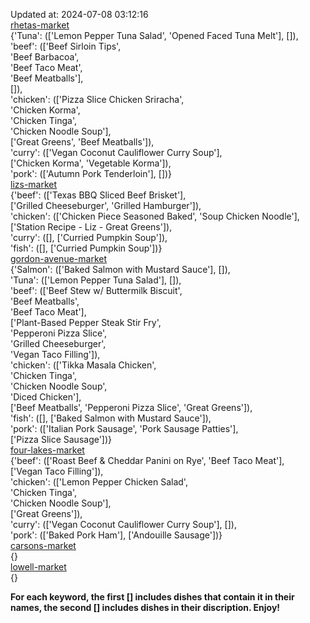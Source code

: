Updated at: 2024-07-08 03:12:16  
[rhetas-market](https://wisc-housingdining.nutrislice.com/menu/rhetas-market/lunch/2024-07-08)  
{'Tuna': (['Lemon Pepper Tuna Salad', 'Opened Faced Tuna Melt'], []),  
 'beef': (['Beef Sirloin Tips',  
           'Beef Barbacoa',  
           'Beef Taco Meat',  
           'Beef Meatballs'],  
          []),  
 'chicken': (['Pizza Slice Chicken Sriracha',  
              'Chicken Korma',  
              'Chicken Tinga',  
              'Chicken Noodle Soup'],  
             ['Great Greens', 'Beef Meatballs']),  
 'curry': (['Vegan Coconut Cauliflower Curry Soup'],  
           ['Chicken Korma', 'Vegetable Korma']),  
 'pork': (['Autumn Pork Tenderloin'], [])}  
[lizs-market](https://wisc-housingdining.nutrislice.com/menu/lizs-market/lunch/2024-07-08)  
{'beef': (['Texas BBQ Sliced Beef Brisket'],  
          ['Grilled Cheeseburger', 'Grilled Hamburger']),  
 'chicken': (['Chicken Piece Seasoned Baked', 'Soup Chicken Noodle'],  
             ['Station Recipe - Liz - Great Greens']),  
 'curry': ([], ['Curried Pumpkin Soup']),  
 'fish': ([], ['Curried Pumpkin Soup'])}  
[gordon-avenue-market](https://wisc-housingdining.nutrislice.com/menu/gordon-avenue-market/lunch/2024-07-08)  
{'Salmon': (['Baked Salmon with Mustard Sauce'], []),  
 'Tuna': (['Lemon Pepper Tuna Salad'], []),  
 'beef': (['Beef Stew w/ Buttermilk Biscuit',  
           'Beef Meatballs',  
           'Beef Taco Meat'],  
          ['Plant-Based Pepper Steak Stir Fry',  
           'Pepperoni Pizza Slice',  
           'Grilled Cheeseburger',  
           'Vegan Taco Filling']),  
 'chicken': (['Tikka Masala Chicken',  
              'Chicken Tinga',  
              'Chicken Noodle Soup',  
              'Diced Chicken'],  
             ['Beef Meatballs', 'Pepperoni Pizza Slice', 'Great Greens']),  
 'fish': ([], ['Baked Salmon with Mustard Sauce']),  
 'pork': (['Italian Pork Sausage', 'Pork Sausage Patties'],  
          ['Pizza Slice Sausage'])}  
[four-lakes-market](https://wisc-housingdining.nutrislice.com/menu/four-lakes-market/lunch/2024-07-08)  
{'beef': (['Roast Beef & Cheddar Panini on Rye', 'Beef Taco Meat'],  
          ['Vegan Taco Filling']),  
 'chicken': (['Lemon Pepper Chicken Salad',  
              'Chicken Tinga',  
              'Chicken Noodle Soup'],  
             ['Great Greens']),  
 'curry': (['Vegan Coconut Cauliflower Curry Soup'], []),  
 'pork': (['Baked Pork Ham'], ['Andouille Sausage'])}  
[carsons-market](https://wisc-housingdining.nutrislice.com/menu/carsons-market/lunch/2024-07-08)  
{}  
[lowell-market](https://wisc-housingdining.nutrislice.com/menu/lowell-market/lunch/2024-07-08)  
{}  
  
**For each keyword, the first [] includes dishes that contain it in their names, the second [] includes dishes in their discription. Enjoy!**  
